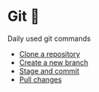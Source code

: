 # Git :musical_keyboard:
Daily used git commands

- [Clone a repository](git-clone-rep.md)
- [Create a new branch](git-new-branch.md)
- [Stage and commit](git-stage-commit.md)
- [Pull changes](git-pull.md)
